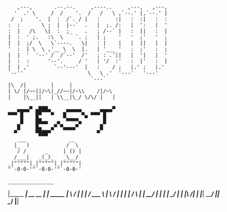       ,---,       .--.--.     ,----..     ,---,   ,---, 
      '  .' \     /  /    '.  /   /   \ ,`--.' |,`--.' | 
     /  ;    '.  |  :  /`. / |   :     :|   :  :|   :  : 
    :  :       \ ;  |  |--`  .   |  ;. /:   |  ':   |  ' 
    :  |   /\   \|  :  ;_    .   ; /--` |   :  ||   :  | 
    |  :  ' ;.   :\  \    `. ;   | ;    '   '  ;'   '  ; 
    |  |  ;/  \   \`----.   \|   : |    |   |  ||   |  | 
    '  :  | \  \ ,'__ \  \  |.   | '___ '   :  ;'   :  ; 
    |  |  '  '--' /  /`--'  /'   ; : .'||   |  '|   |  ' 
    |  :  :      '--'.     / '   | '/  :'   :  |'   :  | 
    |  | ,'        `--'---'  |   :    / ;   |.' ;   |.'  
    `--''                     \   \ .'  '---'   '---'    
                               `---`                     
    |\  /|        |     |              
    | \/ |/~~||/~\|_//~~|/~\\    /|/~\ 
    |    |\__||   | \\__|\_/ \/\/ |   |

       ▄▄▄▄▀ ▄███▄     ▄▄▄▄▄      ▄▄▄▄▀ 
    ▀▀▀ █    █▀   ▀   █     ▀▄ ▀▀▀ █    
        █    ██▄▄   ▄  ▀▀▀▀▄       █    
       █     █▄   ▄▀ ▀▄▄▄▄▀       █     
      ▀      ▀███▀               ▀      
       ___              __   
      |_  )            /  \  
       / /      _     | () | 
      /___|   _(_)_   _\__/  
    _|"""""|_|"""""|_|"""""| 
    "`-0-0-'"`-0-0-'"`-0-0-'                                  

    _______________
   |_____     _____|        __        __
         |   |    _____    |  \      /  |
         |   |  /  ___  \  |   \    /   |
         |   | |  /   \  | |    \__/    |
         |   | |  \___/  | |  |\    /|  |
         |___|  \_______/  |__| \__/ |__|
             
